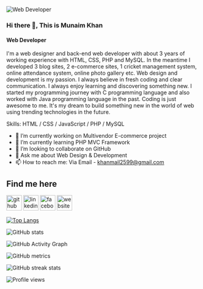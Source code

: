 ![Web Developer](https://scontent.fcgp4-1.fna.fbcdn.net/v/t39.30808-6/275456432_1023807121545593_3239345331787951633_n.jpg?_nc_cat=101&ccb=1-5&_nc_sid=e3f864&_nc_eui2=AeEhrpBd9IbY8PHrLedQ8rWBHB0yROuRYGccHTJE65FgZyvCtJjYNQoPW989RAWBLpq5wmZ9FaZ6g6rn0ijy-gvS&_nc_ohc=9DX7BYD8zTkAX_XrpbB&_nc_zt=23&_nc_ht=scontent.fcgp4-1.fna&oh=00_AT-wVOEgiSLxbG427sZdEb9ZX2lo3hnS-7womLtDjnzLDA&oe=622DA433)

### Hi there 👋, This is Munaim Khan
#### Web Developer

I'm a web designer and back-end web developer with about 3 years of working experience with HTML, CSS, PHP and MySQL. In the meantime I developed 3 blog sites, 2 e-commerce sites, 1 cricket management system, online attendance system, online photo gallery etc. Web design and development is my passion. I always believe in fresh coding and clear communication. I always enjoy learning and discovering something new. I started my programming journey with C programming language and also worked with Java programming language in the past. Coding is just awesome to me. It's my dream to build something new in the world of web using trending technologies in the future.

Skills: HTML / CSS / JavaScript / PHP / MySQL

- 🔭 I’m currently working on Multivendor E-commerce project 
- 🌱 I’m currently learning PHP MVC Framework 
- 👯 I’m looking to collaborate on GitHub 
- 💬 Ask me about Web Design & Development 
- 📫 How to reach me: Via Email - khanmail2599@gmail.com 


## Find me here
[<img src='https://cdn.jsdelivr.net/npm/simple-icons@3.0.1/icons/github.svg' alt='github' height='40'>](https://github.com/munaimpro)  [<img src='https://cdn.jsdelivr.net/npm/simple-icons@3.0.1/icons/linkedin.svg' alt='linkedin' height='40'>](https://www.linkedin.com/in/munaimpro/)  [<img src='https://cdn.jsdelivr.net/npm/simple-icons@3.0.1/icons/facebook.svg' alt='facebook' height='40'>](https://www.facebook.com/munaimpro)  [<img src='https://cdn.jsdelivr.net/npm/simple-icons@3.0.1/icons/icloud.svg' alt='website' height='40'>](https://codermunaimkhan.wordpress.com/)  

[![Top Langs](https://github-readme-stats.vercel.app/api/top-langs/?username=munaimpro)](https://github.com/anuraghazra/github-readme-stats)

![GitHub stats](https://github-readme-stats.vercel.app/api?username=munaimpro&show_icons=true)  

![GitHub Activity Graph](https://activity-graph.herokuapp.com/graph?username=munaimpro)  

![GitHub metrics](https://metrics.lecoq.io/munaimpro)  

![GitHub streak stats](https://github-readme-streak-stats.herokuapp.com/?user=munaimpro)  

![Profile views](https://gpvc.arturio.dev/munaimpro)  
